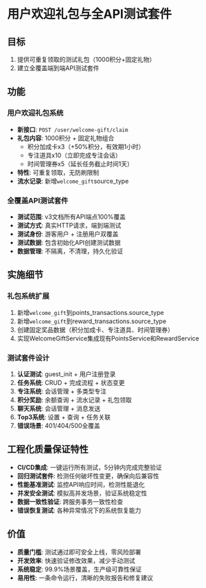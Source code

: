 # 用户欢迎礼包与全API测试套件

## 目标
1. 提供可重复领取的测试礼包（1000积分+固定礼物）
2. 建立全覆盖端到端API测试套件

## 功能

### 用户欢迎礼包系统
- **新接口**: `POST /user/welcome-gift/claim`
- **礼包内容**: 1000积分 + 固定礼物组合
  - 积分加成卡x3（+50%积分，有效期1小时）
  - 专注道具x10（立即完成专注会话）
  - 时间管理券x5（延长任务截止时间1天）
- **特性**: 可重复领取，无防刷限制
- **流水记录**: 新增`welcome_gift`source_type

### 全覆盖API测试套件
- **测试范围**: v3文档所有API端点100%覆盖
- **测试方式**: 真实HTTP请求，端到端测试
- **测试身份**: 游客用户 + 注册用户双覆盖
- **测试数据**: 包含初始化API创建测试数据
- **数据管理**: 不隔离，不清理，持久化验证

## 实施细节

### 礼包系统扩展
1. 新增`welcome_gift`到points_transactions.source_type
2. 新增`welcome_gift`到reward_transactions.source_type
3. 创建固定奖品数据（积分加成卡、专注道具、时间管理券）
4. 实现WelcomeGiftService集成现有PointsService和RewardService

### 测试套件设计
1. **认证测试**: guest_init + 用户注册登录
2. **任务系统**: CRUD + 完成流程 + 状态变更
3. **专注系统**: 会话管理 + 多类型专注
4. **积分奖励**: 余额查询 + 流水记录 + 礼包领取
5. **聊天系统**: 会话管理 + 消息发送
6. **Top3系统**: 设置 + 查询 + 任务关联
7. **错误场景**: 401/404/500全覆盖

## 工程化质量保证特性
- **CI/CD集成**: 一键运行所有测试，5分钟内完成完整验证
- **回归测试套件**: 检测任何破坏性变更，确保向后兼容性
- **性能基准测试**: 监控API响应时间，检测性能退化
- **并发安全测试**: 模拟高并发场景，验证系统稳定性
- **数据一致性验证**: 跨服务事务一致性检查
- **错误恢复测试**: 各种异常情况下的系统恢复能力

## 价值
- **质量门槛**: 测试通过即可安全上线，零风险部署
- **开发效率**: 快速验证修改效果，减少手动测试
- **系统稳定**: 99.9%场景覆盖，生产级可靠性保证
- **易用性**: 一条命令运行，清晰的失败报告和修复建议